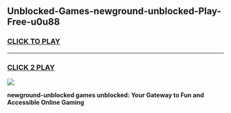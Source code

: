 
## Unblocked-Games-newground-unblocked-Play-Free-u0u88
<h3>
<a href="https://premium76.site?title=newground-unblocked&ref=12A">CLICK TO PLAY</a></h3>
<hr>

<h3>
<a href="https://premium76.site?title=newground-unblocked&ref=12A">CLICK 2 PLAY</a>
  
</h3>

<a href="https://premium76.site?title=newground-unblocked&ref=12A"><img src="https://clearcache.store/games.png"></a>


**newground-unblocked games unblocked: Your Gateway to Fun and Accessible Online Gaming**
